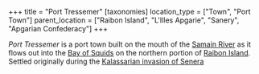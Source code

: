 +++
title = "Port Tressemer"
[taxonomies]
location_type = ["Town", "Port Town"]
parent_location = ["Raibon Island", "L'Illes Apgarie", "Sanery", "Apgarian Confederacy"]
+++

_Port Tressemer_ is a port town built on the mouth of the [Samain River](@/locations/samain-river.md) as it flows out into the [Bay of Squids](@/locations/bay-of-squids.md) on the northern portion of [Raibon Island](@/locations/raibon-island.md). Settled originally during the [Kalassarian invasion of Senera](@/location/senera.md#kalassarian-invasion)